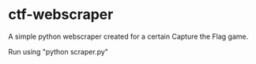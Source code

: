 # ctf-webscraper
A simple python webscraper created for a certain Capture the Flag game.

Run using "python scraper.py"
